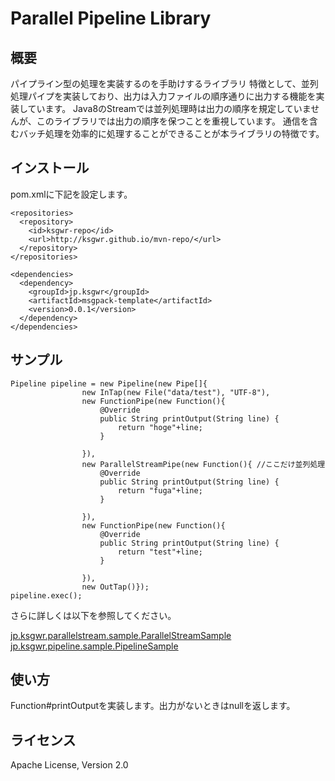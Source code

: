 # Parallel Pipeline Library

## 概要

パイプライン型の処理を実装するのを手助けするライブラリ
特徴として、並列処理パイプを実装しており、出力は入力ファイルの順序通りに出力する機能を実装しています。
Java8のStreamでは並列処理時は出力の順序を規定していませんが、このライブラリでは出力の順序を保つことを重視しています。
通信を含むバッチ処理を効率的に処理することができることが本ライブラリの特徴です。


## インストール

pom.xmlに下記を設定します。

```
<repositories>
  <repository>
    <id>ksgwr-repo</id>
    <url>http://ksgwr.github.io/mvn-repo/</url>
  </repository>
</repositories>

<dependencies>
  <dependency>
    <groupId>jp.ksgwr</groupId>
    <artifactId>msgpack-template</artifactId>
    <version>0.0.1</version>
  </dependency>
</dependencies>
```

## サンプル

```
Pipeline pipeline = new Pipeline(new Pipe[]{
				new InTap(new File("data/test"), "UTF-8"),
				new FunctionPipe(new Function(){
					@Override
					public String printOutput(String line) {
						return "hoge"+line;
					}

				}),
				new ParallelStreamPipe(new Function(){ //ここだけ並列処理
					@Override
					public String printOutput(String line) {
						return "fuga"+line;
					}

				}),
				new FunctionPipe(new Function(){
					@Override
					public String printOutput(String line) {
						return "test"+line;
					}

				}),
				new OutTap()});
pipeline.exec();
```

さらに詳しくは以下を参照してください。

[jp.ksgwr.parallelstream.sample.ParallelStreamSample](src/test/java/jp/ksgwr/pipeline/sample/ParallelStreamSample.java)  
[jp.ksgwr.pipeline.sample.PipelineSample](src/test/java/jp/ksgwr/pipeline/sample/PipelineSample.java)


## 使い方

Function#printOutputを実装します。出力がないときはnullを返します。

## ライセンス

Apache License, Version 2.0
